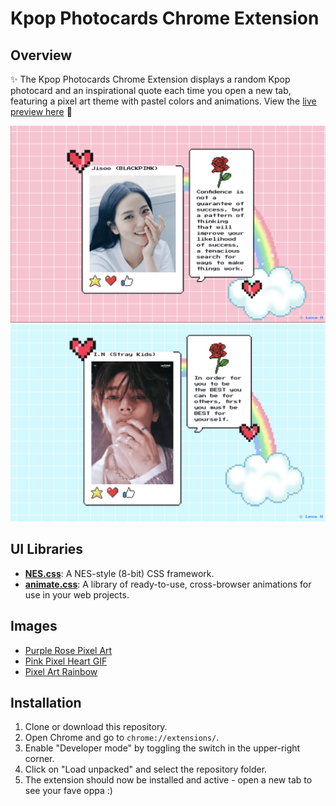 # Kpop Photocards Chrome Extension

## Overview

✨ The Kpop Photocards Chrome Extension displays a random Kpop photocard and an inspirational quote each time you open a new tab, featuring a pixel art theme with pastel colors and animations. View the [live preview here](https://sixiann.github.io/kpop-chrome-extension/) 💅

![Jisoo Screenshot](screenshots/jisoo.png)
![Straykids Screenshot](screenshots/straykids.png)


## UI Libraries

- [**NES.css**](https://nostalgic-css.github.io/NES.css/): A NES-style (8-bit) CSS framework.
- [**animate.css**](https://animate.style/): A library of ready-to-use, cross-browser animations for use in your web projects.

## Images

- [Purple Rose Pixel Art](https://www.clipartmax.com/middle/m2i8d3A0Z5K9b1A0_purple-rose-aliah-palmer-pixel-art-roses/)
- [Pink Pixel Heart GIF](https://www.deviantart.com/keroic/art/Pink-Pixel-Heart-Gif-510066533)
- [Pixel Art Rainbow](https://www.pinterest.com/pin/440649144763579925/)

## Installation

1. Clone or download this repository.
2. Open Chrome and go to `chrome://extensions/`.
3. Enable "Developer mode" by toggling the switch in the upper-right corner.
4. Click on "Load unpacked" and select the repository folder.
5. The extension should now be installed and active - open a new tab to see your fave oppa :) 
